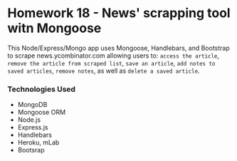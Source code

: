 # Homework 18 - News' scrapping tool witn Mongoose

This Node/Express/Mongo app uses Mongoose, Handlebars, and Bootstrap to scrape news.ycombinator.com allowing users to: `access the article`, `remove the article from scraped list`, `save an article`, `add notes to saved articles`, `remove notes`, as well as `delete a saved article`.

### Technologies Used
* MongoDB
* Mongoose ORM
* Node.js
* Express.js
* Handlebars
* Heroku, mLab
* Bootsrap
